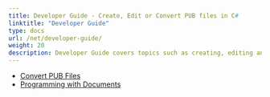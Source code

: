 ```yaml
---
title: Developer Guide - Create, Edit or Convert PUB files in C#
linktitle: "Developer Guide"
type: docs
url: /net/developer-guide/
weight: 20
description: Developer Guide covers topics such as creating, editing and converting MS Publisher PUB files in C# .NET
---
```


- [Convert PUB Files](/pub/net/convert-pub-files/)
- [Programming with Documents](/pub/net/programming-with-documents/)
